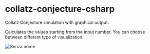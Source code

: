 # collatz-conjecture-csharp
Collatz Conjecture simulation with graphical output. 

Calculates the values starting from the input number. 
You can choose between different type of visualization.

![Senza nome](https://user-images.githubusercontent.com/61376940/159368772-edfcc60b-8075-48b7-b930-a3288efef457.png)
